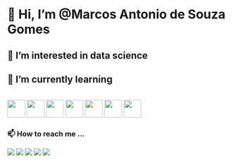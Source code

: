 #  👋 Hi, I’m @Marcos Antonio de Souza Gomes
## 👀 I’m interested in data science<br/>

## 🌱 I’m currently learning <br/>
 <br/><img src="https://cdn.jsdelivr.net/gh/devicons/devicon/icons/python/python-original.svg" width="40" height="40" /> <img src="https://cdn.jsdelivr.net/gh/devicons/devicon/icons/pandas/pandas-original.svg"  width="40" height="40" /> <img src="https://cdn.jsdelivr.net/gh/devicons/devicon/icons/numpy/numpy-original.svg" width="40" height="40" /> <img src="https://cdn.jsdelivr.net/gh/devicons/devicon/icons/mysql/mysql-original-wordmark.svg" width="40" height="40" /> <img src="https://cdn.jsdelivr.net/gh/devicons/devicon/icons/postgresql/postgresql-original.svg" width="40" height="40" /> <img src="https://cdn.jsdelivr.net/gh/devicons/devicon/icons/amazonwebservices/amazonwebservices-plain-wordmark.svg" width="40" height="40" /> <img src="https://cdn.jsdelivr.net/gh/devicons/devicon/icons/r/r-original.svg" width="40" height="40" />

          
 ### 📫 How to reach me ...
<div>
<a href="https://www.youtube.com/seu-canal-youtube-aqui" target="_blank"><img src="https://img.shields.io/badge/YouTube-FF0000?style=for-the-badge&logo=youtube&logoColor=white" target="_blank"></a>
<a href="https://instagram.com/seu-usuário-instagram-aqui" target="_blank"><img src="https://img.shields.io/badge/-Instagram-%23E4405F?style=for-the-badge&logo=instagram&logoColor=white" target="_blank"></a>
<a href="https://www.twitch.tv/seu-usuário-aqui" target="_blank"><img src="https://img.shields.io/badge/Twitch-9146FF?style=for-the-badge&logo=twitch&logoColor=white" target="_blank"></a>
<a href = "mailto:contato@seu-usuário-aqui"><img src="https://img.shields.io/badge/Gmail-D14836?style=for-the-badge&logo=gmail&logoColor=white" target="_blank"></a>
<a href="https://www.linkedin.com/in/seu-usuário-linkedln-aqui" target="_blank"><img src="https://img.shields.io/badge/-LinkedIn-%230077B5?style=for-the-badge&logo=linkedin&logoColor=white" target="_blank"></a>   
</div>




<!---
Marcosouz/Marcosouz is a ✨ special ✨ repository because its `README.md` (this file) appears on your GitHub profile.
You can click the Preview link to take a look at your changes.
--->
